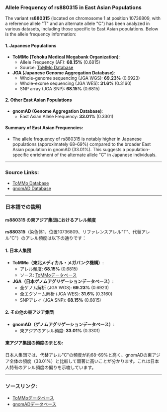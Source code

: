 ### Allele Frequency of rs880315 in East Asian Populations

The variant **rs880315** (located on chromosome 1 at position 10736809, with a reference allele "T" and an alternate allele "C") has been analyzed in various datasets, including those specific to East Asian populations. Below is the allele frequency information:

#### 1. **Japanese Populations**
   - **ToMMo (Tohoku Medical Megabank Organization)**:  
     - Allele Frequency (AF): **68.15%** (0.6815)  
     - Source: [ToMMo Database](https://jmorp.megabank.tohoku.ac.jp/search?query=1%3A10736809)  
   - **JGA (Japanese Genome Aggregation Database)**:  
     - Whole-genome sequencing (JGA WGS): **69.23%** (0.6923)  
     - Whole-exome sequencing (JGA WES): **31.6%** (0.3160)  
     - SNP array (JGA SNP): **68.15%** (0.6815)  

#### 2. **Other East Asian Populations**
   - **gnomAD (Genome Aggregation Database)**:  
     - East Asian Allele Frequency: **33.01%** (0.3301)  

#### Summary of East Asian Frequencies:
   - The allele frequency of rs880315 is notably higher in Japanese populations (approximately 68–69%) compared to the broader East Asian population in gnomAD (33.01%). This suggests a population-specific enrichment of the alternate allele "C" in Japanese individuals.

---

### Source Links:
- [ToMMo Database](https://jmorp.megabank.tohoku.ac.jp/search?query=1%3A10736809)  
- [gnomAD Database](https://gnomad.broadinstitute.org/variant/1-10736809-T-C?dataset=gnomad_r4)  

---

### 日本語での説明

#### rs880315 の東アジア集団におけるアレル頻度

**rs880315**（染色体1、位置10736809、リファレンスアレル"T"、代替アレル"C"）のアレル頻度は以下の通りです：

#### 1. **日本人集団**
   - **ToMMo（東北メディカル・メガバンク機構）**:  
     - アレル頻度: **68.15%** (0.6815)  
     - ソース: [ToMMoデータベース](https://jmorp.megabank.tohoku.ac.jp/search?query=1%3A10736809)  
   - **JGA（日本ゲノムアグリゲーションデータベース）**:  
     - 全ゲノム解析 (JGA WGS): **69.23%** (0.6923)  
     - 全エクソーム解析 (JGA WES): **31.6%** (0.3160)  
     - SNPアレイ (JGA SNP): **68.15%** (0.6815)  

#### 2. **その他の東アジア集団**
   - **gnomAD（ゲノムアグリゲーションデータベース）**:  
     - 東アジアのアレル頻度: **33.01%** (0.3301)  

#### 東アジア集団の頻度のまとめ:
日本人集団では、代替アレル"C"の頻度が約68–69%と高く、gnomADの東アジア全体の頻度（33.01%）と比較して顕著に高いことが分かります。これは日本人特有のアレル頻度の偏りを示唆しています。

---

### ソースリンク:
- [ToMMoデータベース](https://jmorp.megabank.tohoku.ac.jp/search?query=1%3A10736809)  
- [gnomADデータベース](https://gnomad.broadinstitute.org/variant/1-10736809-T-C?dataset=gnomad_r4)  